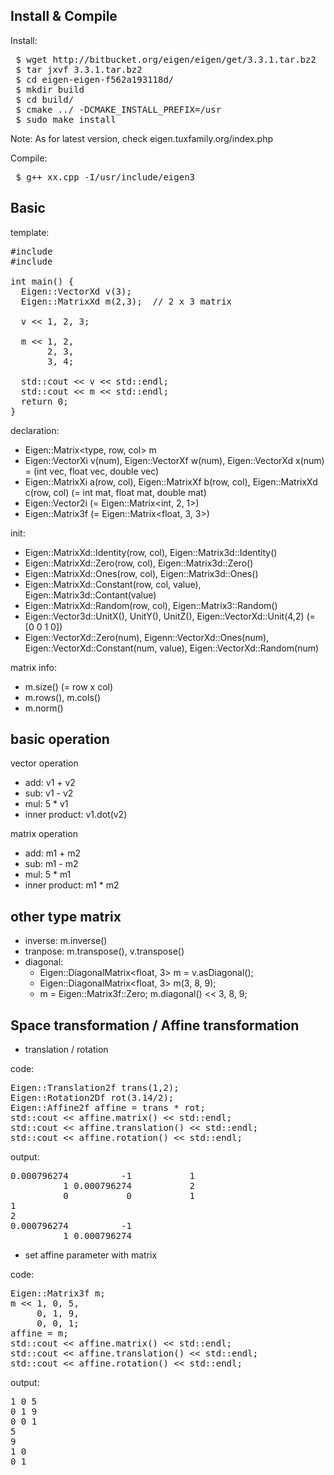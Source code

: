 ## Install & Compile
Install:
<pre>
 $ wget http://bitbucket.org/eigen/eigen/get/3.3.1.tar.bz2
 $ tar jxvf 3.3.1.tar.bz2
 $ cd eigen-eigen-f562a193118d/
 $ mkdir build
 $ cd build/
 $ cmake ../ -DCMAKE_INSTALL_PREFIX=/usr
 $ sudo make install
</pre>
Note: As for latest version, check eigen.tuxfamily.org/index.php

Compile:
<pre>
 $ g++ xx.cpp -I/usr/include/eigen3
</pre>

## Basic
template:
<pre>
#include <Eigen/Dense>
#include <iostream>

int main() {
  Eigen::VectorXd v(3);
  Eigen::MatrixXd m(2,3);  // 2 x 3 matrix

  v << 1, 2, 3;

  m << 1, 2,
       2, 3,
       3, 4;

  std::cout << v << std::endl;
  std::cout << m << std::endl;
  return 0;
}
</pre>

declaration:
- Eigen::Matrix<type, row, col> m
- Eigen::VectorXi v(num), Eigen::VectorXf w(num), Eigen::VectorXd x(num) = (int vec, float vec, double vec)
- Eigen::MatrixXi a(row, col), Eigen::MatrixXf b(row, col), Eigen::MatrixXd c(row, col) (= int mat, float mat, double mat)
- Eigen::Vector2i (= Eigen::Matrix<int, 2, 1>)
- Eigen::Matrix3f (= Eigen::Matrix<float, 3, 3>)

init:
- Eigen::MatrixXd::Identity(row, col), Eigen::Matrix3d::Identity()
- Eigen::MatrixXd::Zero(row, col), Eigen::Matrix3d::Zero()
- Eigen::MatrixXd::Ones(row, col), Eigen::Matrix3d::Ones()
- Eigen::MatrixXd::Constant(row, col, value), Eigen::Matrix3d::Contant(value)
- Eigen::MatrixXd::Random(row, col), Eigen::Matrix3::Random()
- Eigen::Vector3d::UnitX(), UnitY(), UnitZ(), Eigen::VectorXd::Unit(4,2) (= [0 0 1 0])
- Eigen::VectorXd::Zero(num), Eigenn::VectorXd::Ones(num), Eigen::VectorXd::Constant(num, value), Eigen::VectorXd::Random(num)

matrix info:
- m.size() (= row x col)
- m.rows(), m.cols()
- m.norm()

## basic operation
vector operation
- add: v1 + v2
- sub: v1 - v2
- mul: 5 * v1
- inner product: v1.dot(v2) 

matrix operation
- add: m1 + m2
- sub: m1 - m2
- mul: 5 * m1
- inner product: m1 * m2

## other type matrix
- inverse: m.inverse()
- tranpose: m.transpose(), v.transpose()
- diagonal:
  - Eigen::DiagonalMatrix<float, 3> m = v.asDiagonal();
  - Eigen::DiagonalMatrix<float, 3> m(3, 8, 9);
  - m = Eigen::Matrix3f::Zero; m.diagonal() << 3, 8, 9;

## Space transformation / Affine transformation
- translation / rotation

code:
<pre>
Eigen::Translation2f trans(1,2);
Eigen::Rotation2Df rot(3.14/2);
Eigen::Affine2f affine = trans * rot;
std::cout << affine.matrix() << std::endl;
std::cout << affine.translation() << std::endl;
std::cout << affine.rotation() << std::endl;
</pre>

output:
<pre>
0.000796274          -1           1
          1 0.000796274           2
          0           0           1
1
2
0.000796274          -1
          1 0.000796274
</pre>

- set affine parameter with matrix

code:
<pre>
Eigen::Matrix3f m;
m << 1, 0, 5,
     0, 1, 9,
     0, 0, 1;
affine = m;
std::cout << affine.matrix() << std::endl;
std::cout << affine.translation() << std::endl;
std::cout << affine.rotation() << std::endl;
</pre>

output:
<pre>
1 0 5
0 1 9
0 0 1
5
9
1 0
0 1
</pre>
